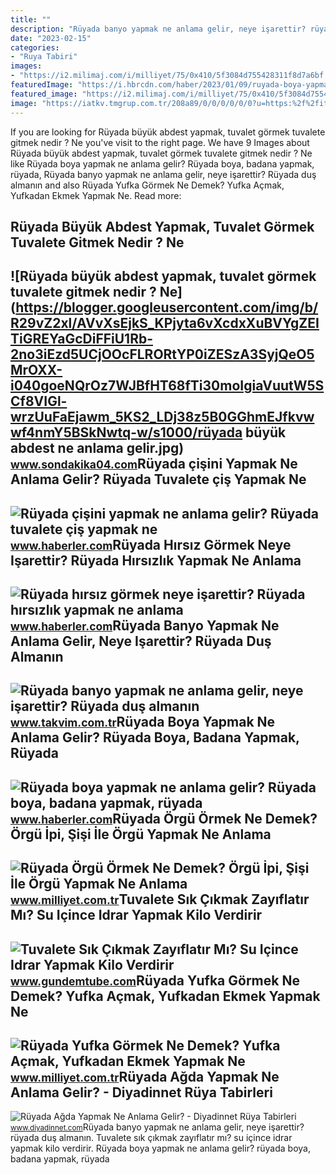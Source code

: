 ```yaml
---
title: ""
description: "Rüyada banyo yapmak ne anlama gelir, neye işarettir? rüyada duş almanın"
date: "2023-02-15"
categories:
- "Ruya Tabiri"
images:
- "https://i2.milimaj.com/i/milliyet/75/0x410/5f3084d755428311f8d7a6bf.jpg"
featuredImage: "https://i.hbrcdn.com/haber/2023/01/09/ruyada-boya-yapmak-ne-anlama-gelir-ruyada-boya-15548123_5346_amp.jpg"
featured_image: "https://i2.milimaj.com/i/milliyet/75/0x410/5f3084d755428311f8d7a6bf.jpg"
image: "https://iatkv.tmgrup.com.tr/208a89/0/0/0/0/0/0?u=https:%2f%2fitkv.tmgrup.com.tr%2falbum%2f2022%2f01%2f05%2fruyada-banyo-yapmak-ne-anlama-gelir-neye-isarettir-ruyada-dus-almanin-anlami-ve-yorumu-nedir-1641414656523.jpg&amp;mw=1100&amp;l=1"
---
```


If you are looking for Rüyada büyük abdest yapmak, tuvalet görmek tuvalete gitmek nedir ? Ne you've visit to the right page. We have 9 Images about Rüyada büyük abdest yapmak, tuvalet görmek tuvalete gitmek nedir ? Ne like Rüyada boya yapmak ne anlama gelir? Rüyada boya, badana yapmak, rüyada, Rüyada banyo yapmak ne anlama gelir, neye işarettir? Rüyada duş almanın and also Rüyada Yufka Görmek Ne Demek? Yufka Açmak, Yufkadan Ekmek Yapmak Ne. Read more:

Rüyada Büyük Abdest Yapmak, Tuvalet Görmek Tuvalete Gitmek Nedir ? Ne
---------------------------------------------------------------------

 ![Rüyada büyük abdest yapmak, tuvalet görmek tuvalete gitmek nedir ? Ne](https://blogger.googleusercontent.com/img/b/R29vZ2xl/AVvXsEjkS_KPjyta6vXcdxXuBVYgZEITiGREYaGcDiFFiU1Rb-2no3iEzd5UCjOOcFLRORtYP0iZESzA3SyjQeO5MrOXX-i040goeNQrOz7WJBfHT68fTi30moIgiaVuutW5SCf8VIGl-wrzUuFaEjawm_5KS2_LDj38z5B0GGhmEJfkvwwf4nmY5BSkNwtq-w/s1000/rüyada büyük abdest ne anlama gelir.jpg) <small>www.sondakika04.com</small>Rüyada çişini Yapmak Ne Anlama Gelir? Rüyada Tuvalete çiş Yapmak Ne
-------------------------------------------------------------------

 ![Rüyada çişini yapmak ne anlama gelir? Rüyada tuvalete çiş yapmak ne](https://i.hbrcdn.com/haber/2023/02/22/ruyada-cisini-yapmak-ne-anlama-gelir-ruyada-15652026_9899_m.jpg) <small>www.haberler.com</small>Rüyada Hırsız Görmek Neye Işarettir? Rüyada Hırsızlık Yapmak Ne Anlama
----------------------------------------------------------------------

 ![Rüyada hırsız görmek neye işarettir? Rüyada hırsızlık yapmak ne anlama](https://i.hbrcdn.com/haber/2021/11/15/ruyada-hirsiz-gormek-neye-isarettir-ruyada-14531510_5695_amp.jpg) <small>www.haberler.com</small>Rüyada Banyo Yapmak Ne Anlama Gelir, Neye Işarettir? Rüyada Duş Almanın
-----------------------------------------------------------------------

 ![Rüyada banyo yapmak ne anlama gelir, neye işarettir? Rüyada duş almanın](https://iatkv.tmgrup.com.tr/208a89/0/0/0/0/0/0?u=https:%2f%2fitkv.tmgrup.com.tr%2falbum%2f2022%2f01%2f05%2fruyada-banyo-yapmak-ne-anlama-gelir-neye-isarettir-ruyada-dus-almanin-anlami-ve-yorumu-nedir-1641414656523.jpg&mw=1100&l=1) <small>www.takvim.com.tr</small>Rüyada Boya Yapmak Ne Anlama Gelir? Rüyada Boya, Badana Yapmak, Rüyada
----------------------------------------------------------------------

 ![Rüyada boya yapmak ne anlama gelir? Rüyada boya, badana yapmak, rüyada](https://i.hbrcdn.com/haber/2023/01/09/ruyada-boya-yapmak-ne-anlama-gelir-ruyada-boya-15548123_5346_amp.jpg) <small>www.haberler.com</small>Rüyada Örgü Örmek Ne Demek? Örgü İpi, Şişi İle Örgü Yapmak Ne Anlama
--------------------------------------------------------------------

 ![Rüyada Örgü Örmek Ne Demek? Örgü İpi, Şişi İle Örgü Yapmak Ne Anlama](https://i2.milimaj.com/i/milliyet/75/0x410/5f2b3eb4554284169cf70b0e.jpg) <small>www.milliyet.com.tr</small>Tuvalete Sık Çıkmak Zayıflatır Mı? Su Içince Idrar Yapmak Kilo Verdirir
-----------------------------------------------------------------------

 ![Tuvalete Sık Çıkmak Zayıflatır Mı? Su Içince Idrar Yapmak Kilo Verdirir](https://www.gundemtube.com/wp-content/uploads/2021/07/tuvalete-sik-cikmak-zayiflatir-mi-su-icince-idrar-yapmak-kilo-verdirir-mi-FnPwmvu5.jpg) <small>www.gundemtube.com</small>Rüyada Yufka Görmek Ne Demek? Yufka Açmak, Yufkadan Ekmek Yapmak Ne
-------------------------------------------------------------------

 ![Rüyada Yufka Görmek Ne Demek? Yufka Açmak, Yufkadan Ekmek Yapmak Ne](https://i2.milimaj.com/i/milliyet/75/0x410/5f3084d755428311f8d7a6bf.jpg) <small>www.milliyet.com.tr</small>Rüyada Ağda Yapmak Ne Anlama Gelir? - Diyadinnet Rüya Tabirleri
---------------------------------------------------------------

 ![Rüyada Ağda Yapmak Ne Anlama Gelir? - Diyadinnet Rüya Tabirleri](https://www.diyadinnet.com/d/ruya/ruyada-agda-yapmak-ne-anlama-gelir-2994.jpg) <small>www.diyadinnet.com</small>Rüyada banyo yapmak ne anlama gelir, neye işarettir? rüyada duş almanın. Tuvalete sık çıkmak zayıflatır mı? su içince idrar yapmak kilo verdirir. Rüyada boya yapmak ne anlama gelir? rüyada boya, badana yapmak, rüyada
